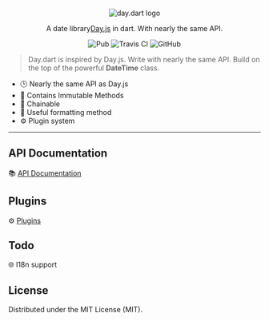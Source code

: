 <br />
<br />
<br />

<p align="center">
  <img src="https://github.com/g1eny0ung/day.dart/blob/master/day.dart.png?raw=true" alt="day.dart logo" />    
</p>
<p align="center">A date library<a href="https://github.com/iamkun/dayjs/">Day.js</a> in dart. With nearly the same API.</p>

<p align="center">
  <img alt="Pub" src="https://img.shields.io/pub/v/day.svg">
  <img src="https://travis-ci.org/dayjs/day.dart.svg?branch=master" alt="Travis CI" />
  <img alt="GitHub" src="https://img.shields.io/github/license/g1eny0ung/day.dart.svg">
</p>

> Day.dart is inspired by Day.js. Write with nearly the same API. Build on the top of the powerful **DateTime** class.

* 🕒 Nearly the same API as Day.js
* 💪 Contains Immutable Methods
* 🔗 Chainable
* 👀 Useful formatting method
* ⚙️ Plugin system

---

## API Documentation

📚 [API Documentation](https://github.com/g1eny0ung/day.dart/blob/master/API.md)

## Plugins

⚙️ [Plugins](https://github.com/g1eny0ung/day.dart/blob/master/PLUGINS.md)

## Todo

🌐 I18n support

## License

Distributed under the MIT License (MIT).
